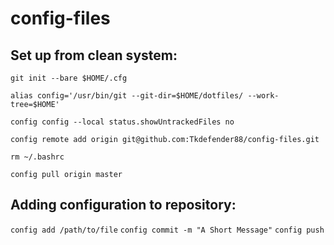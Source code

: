 # config-files


Set up from clean system:
----

`git init --bare $HOME/.cfg`

`alias config='/usr/bin/git --git-dir=$HOME/dotfiles/ --work-tree=$HOME'`

`config config --local status.showUntrackedFiles no`

`config remote add origin git@github.com:Tkdefender88/config-files.git`

`rm ~/.bashrc`

`config pull origin master`


Adding configuration to repository:
----

`config add /path/to/file`
`config commit -m "A Short Message"`
`config push`

